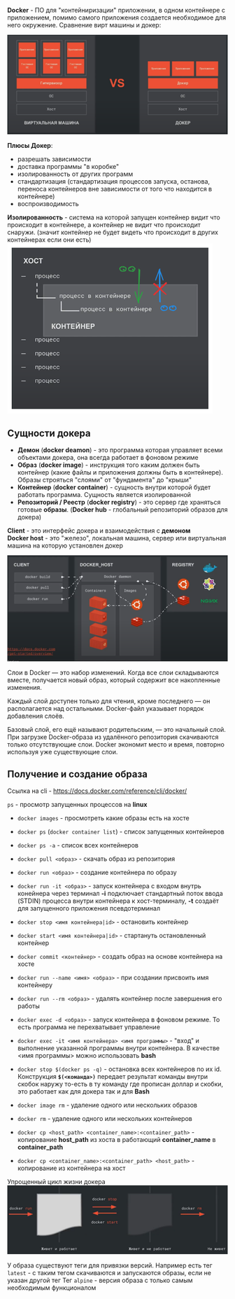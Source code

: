 **Docker** - ПО для "контейниризации" приложении, в одном контейнере с приложением, помимо самого приложения создается необходимое для него окружение.
Сравнение вирт машины и докер:

![alt text](./pictures/docker_cs_vm.png)

**Плюсы Докер**:

- разрешать зависимости
- доставка программы "в коробке"
- изолированность от других программ
- стандартизация (стандартизация процессов запуска, останова, переноса контейнеров вне зависимости от того что находится в контейнере)
- воспроизводимость

**Изолированность** - система на которой запущен контейнер видит что происходит в контейнере, а контейнер не видит что происходит снаружи. (значит контейнер не будет видеть что происходит в других контейнерах если они есть)
![alt text](./pictures/isolation.png)

## Сущности докера

- **Демон** (**docker deamon**) - это программа которая управляет всеми объектами докера, она всегда работает в фоновом режиме
- **Образ** (**docker image**) - инструкция того каким должен быть контейнер (какие файлы и приложения должны быть в контейнере). Образы строяться "слоями" от "фундамента" до "крыши"
- **Контейнер** (**docker container**) - сущность внутри которой будет работать программа. Сущность является изолированной
- **Репозиторий / Реестр** (**docker registry**) - это сервер где храняться готовые **образы**. (**Docker hub** - глобальный репозиторий образов для докера)

**Client** - это интерфейс докера и взаимодействия с **демоном**  
**Docker host** - это "железо", локальная машина, сервер или виртуальная машина на которую установлен докер

![alt text](./pictures/docker_entities.png)

Слои в Docker — это набор изменений. Когда все слои складываются вместе, получается новый образ, который содержит все накопленные изменения.

Каждый слой доступен только для чтения, кроме последнего — он располагается над остальными. Docker-файл указывает порядок добавления слоёв.

Базовый слой, его ещё называют родительским, — это начальный слой. При загрузке Docker-образа из удалённого репозитория скачиваются только отсутствующие слои. Docker экономит место и время, повторно используя уже существующие слои.

## Получение и создание образа

Ссылка на cli - <https://docs.docker.com/reference/cli/docker/>

`ps` - просмотр запущенных процессов на **linux**

- `docker images` - просмотреть какие образы есть на хосте
- `docker ps` (`docker container list`) - список запущенных контейнеров
- `docker ps -a` - список всех контейнеров
- `docker pull <образ>` - скачать образ из репозитория
- `docker run <образ>` - создание контейнера по образу
- `docker run -it <образ>` - запуск контейнера с входом внутрь конейнера через терминал **-i** подключает стандартный поток ввода (STDIN) процесса внутри контейнера к хост-терминалу, **-t** создаёт для запущенного приложения псевдотерминал
- `docker stop <имя контейнера|id>` - остановить контейнер
- `docker start <имя контейнера|id>` - стартануть остановленный контейнер
- `docker commit <контейнер>` - создать образ на основе контейнера на хосте

- `docker run --name <имя> <образ>` - при создании присвоить имя контейнеру
- `docker run --rm <образ>` - удалять контейнер после завершения его работы
- `docker exec -d <образ>` - запуск контейнера в фоновом режиме. То есть программа не перехватывает управление
- `docker exec -it <имя контейнера> <имя программы>` - "вход"  и выполнение указанной программы внутри контейнера. В качестве <имя программы> можно использовать **bash**
- `docker stop $(docker ps -q)` - остановка всех контейнеров по их id. Конструкция **`$(<команда>)`** передает результат команды внутри скобок наружу то-есть в ту команду где прописан доллар и скобки, это работает как для докера так и для **Bash**
- `docker image rm` - удаление одного или нескольких образов
- `docker rm` - удаление одного или нескольких контейнеров

- `docker cp <host_path> <container_name>:<container_path>` - копирование **host_path** из хоста в работающий **container_name** в **container_path**
- `docker cp <container_name>:<container_path> <host_path>` - копирование из контейнера на хост

Упрощенный цикл жизни докера
![alt text](./pictures/docker_live_cycle.png)

У образа существуют теги для привязки версий.
Например есть тег `latest` - с таким тегом скачиваются и запускаются образы, если не указан другой тег
Тег `alpine` - версия образа с только самым необходимым функционалом
